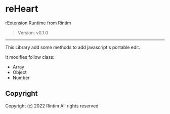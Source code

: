 # reHeart

rExtension Runtime from Rintim

> Version: v0.1.0

---

This Library add some methods to add javascript's portable edit.

It modifies follow class:
- Array
- Object
- Number

## Copyright

Copyright (c) 2022 Rintim All rights reserved